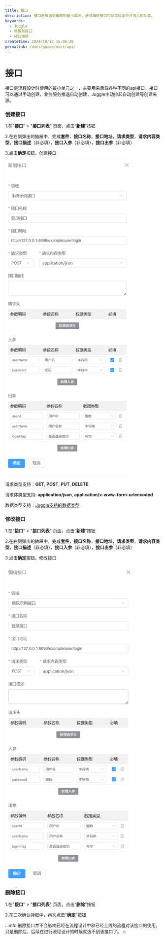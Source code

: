 ```yaml
---
title: 接口
description: 接口是微服务编排的最小单元，通过编排接口可以实现复杂且强大的功能。
keywords:
  - Juggle
  - 微服务接口
  - 接口编排
createTime: 2024/10/18 15:09:38
permalink: /docs/guide/user/api/
---
```


# 接口

接口是流程设计时使用的最小单元之一，主要用来承载各种不同的api接口，接口可以通过手动创建，业务服务推送自动创建，Juggle主动拉起自动创建等创建来源。

### 创建接口

1.在"**接口**" > "**接口列表**" 页面，点击“**新建**”按钮

2.在右侧弹出的抽屉中，完成**套件**，**接口名称**，**接口地址**，**请求类型**，**请求内容类型**，**接口描述**（非必填），**接口入参**（非必填），**接口出参**（非必填）

3.点击**确定**按钮，创建接口

![创建接口](images/add_api.png)

请求类型支持：**GET**, **POST**, **PUT**, **DELETE**

请求体类型支持: **application/json**, **application/x-www-form-urlencoded**

数据类型支持：[Juggle支持的数据类型](/docs/guide/user/data-type-info/)

### 修改接口

1.在"**接口**" > "**接口列表**" 页面，点击“**新建**”按钮

2.在右侧弹出的抽屉中，完成**套件**，**接口名称**，**接口地址**，**请求类型**，**请求内容类型**，**接口描述**（非必填），**接口入参**（非必填），**接口出参**（非必填）

3.点击**确定**按钮，修改接口

![编辑接口](images/edit_api.png)

### 删除接口

1.在"**接口**" > "**接口列表**" 页面，点击“**删除**”按钮

2.在二次确认弹框中，再次点击“**确定**”按钮

:::info
删除接口并不会影响已经在流程设计中和已经上线的流程对该接口的使用，只是删除后，后续在进行流程设计的时候就选不到该接口了。
:::